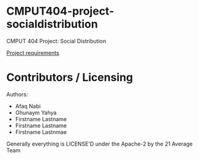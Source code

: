 # CMPUT404-project-socialdistribution

CMPUT 404 Project: Social Distribution

[Project requirements](https://github.com/uofa-cmput404/project-socialdistribution/blob/master/project.org)

# Contributors / Licensing

Authors:

- Afaq Nabi
- Ghunaym Yahya
- Firstname Lastname
- Firstname Lastname
- Firstname Lastnmae

Generally everything is LICENSE'D under the Apache-2 by the 21 Average Team
